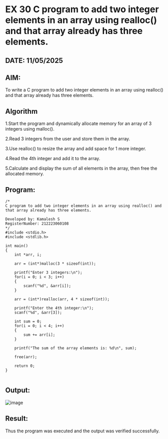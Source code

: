 # EX 30 C program to add two integer elements in an array using realloc() and that array already has three elements.
## DATE: 11/05/2025
## AIM:
To write a C program to add two integer elements in an array using realloc() and that array already has three elements.

## Algorithm
1.Start the program and dynamically allocate memory for an array of 3 integers using malloc().

2.Read 3 integers from the user and store them in the array.

3.Use realloc() to resize the array and add space for 1 more integer.

4.Read the 4th integer and add it to the array.

5.Calculate and display the sum of all elements in the array, then free the allocated memory.

## Program:
```
/*
C program to add two integer elements in an array using realloc() and that array already has three elements.

Developed by: Kamalesh S
RegisterNumber: 212223060108 
*/
#include <stdio.h>
#include <stdlib.h>

int main()
{
    int *arr, i;

    arr = (int*)malloc(3 * sizeof(int));

    printf("Enter 3 integers:\n");
    for(i = 0; i < 3; i++)
    {
        scanf("%d", &arr[i]);
    }

    arr = (int*)realloc(arr, 4 * sizeof(int));

    printf("Enter the 4th integer:\n");
    scanf("%d", &arr[3]);

    int sum = 0;
    for(i = 0; i < 4; i++)
    {
        sum += arr[i];
    }

    printf("The sum of the array elements is: %d\n", sum);

    free(arr);

    return 0;
}


```

## Output:

![image](https://github.com/user-attachments/assets/9de1e0d0-707e-475d-9469-4709fc75ed0a)


## Result:
Thus the program was executed and the output was verified successfully.
